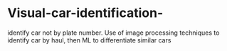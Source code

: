 # Visual-car-identification-
identify car not by plate number. Use of image processing techniques to identify car by haul, then ML to differentiate similar cars
